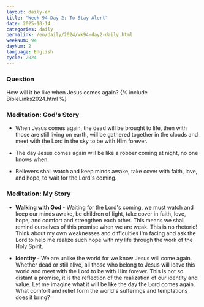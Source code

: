 ```yaml
---
layout: daily-en
title: "Week 94 Day 2: To Stay Alert"
date: 2025-10-14
categories: daily
permalink: /en/daily/2024/wk94-day2-daily.html
weekNum: 94
dayNum: 2
language: English
cycle: 2024
---
```

### Question     
How will it be like when Jesus comes again?
{% include BibleLinks2024.html %} 

### Meditation: God's Story   
+ When Jesus comes again, the dead will be brought to life, then with those are still living on earth, will be gathered together in the clouds and meet with the Lord in the sky to be with Him forever. 

+ The day Jesus comes again will be like a robber coming at night, no one knows when. 

+ Believers shall watch and keep minds awake, take cover with faith, love, and hope, to wait for the Lord's coming. 

### Meditation: My Story   
+ **Walking with God** - Waiting for the Lord's coming, we must watch and keep our minds awake, be children of light, take cover in faith, love, hope, and comfort and strengthen each other. This means we shall remind ourselves of this promise when we are weak. This is no rhetoric! Think about my own weaknesses and difficulties I'm facing and ask the Lord to help me realize such hope with my life through the work of the Holy Spirit. 

+ **Identity** - We are unlike the world for we know Jesus will come again. Whether dead or still alive, all those who belong to Jesus will leave this world and meet with the Lord to be with Him forever. This is not so distant a promise, it is the reflection of the realization of our identity and value. Let me imagine what it will be like the day the Lord comes again. What comfort and relief form the world's sufferings and temptations does it bring? 
